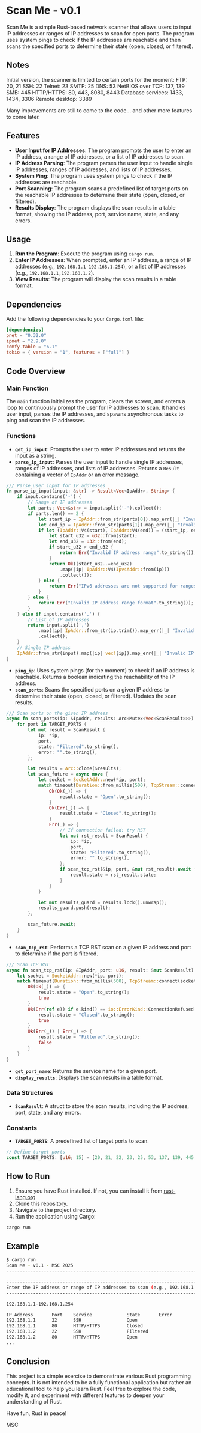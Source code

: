 # Scan Me - v0.1

Scan Me is a simple Rust-based network scanner that allows users to input IP addresses or ranges of IP addresses to scan for open ports. The program uses system pings to check if the IP addresses are reachable and then scans the specified ports to determine their state (open, closed, or filtered).

## Notes 
Initial version, the scanner is limited to certain ports for the moment:
    FTP: 20, 21
    SSH: 22
    Telnet: 23
    SMTP: 25
    DNS: 53
    NetBIOS over TCP: 137, 139
    SMB: 445
    HTTP/HTTPS: 80, 443, 8080, 8443
    Database services: 1433, 1434, 3306
    Remote desktop: 3389
    
Many improvements are still to come to the code... and other more features to come later.

## Features

- **User Input for IP Addresses**: The program prompts the user to enter an IP address, a range of IP addresses, or a list of IP addresses to scan.
- **IP Address Parsing**: The program parses the user input to handle single IP addresses, ranges of IP addresses, and lists of IP addresses.
- **System Ping**: The program uses system pings to check if the IP addresses are reachable.
- **Port Scanning**: The program scans a predefined list of target ports on the reachable IP addresses to determine their state (open, closed, or filtered).
- **Results Display**: The program displays the scan results in a table format, showing the IP address, port, service name, state, and any errors.

## Usage

1. **Run the Program**: Execute the program using `cargo run`.
2. **Enter IP Addresses**: When prompted, enter an IP address, a range of IP addresses (e.g., `192.168.1.1-192.168.1.254`), or a list of IP addresses (e.g., `192.168.1.1,192.168.1.2`).
3. **View Results**: The program will display the scan results in a table format.

## Dependencies
Add the following dependencies to your `Cargo.toml` file:

```toml
[dependencies]
pnet = "0.32.0"
ipnet = "2.9.0"
comfy-table = "6.1"
tokio = { version = "1", features = ["full"] }
```

## Code Overview

### Main Function

The `main` function initializes the program, clears the screen, and enters a loop to continuously prompt the user for IP addresses to scan. It handles user input, parses the IP addresses, and spawns asynchronous tasks to ping and scan the IP addresses.

### Functions

- **`get_ip_input`**: Prompts the user to enter IP addresses and returns the input as a string.
- **`parse_ip_input`**: Parses the user input to handle single IP addresses, ranges of IP addresses, and lists of IP addresses. Returns a `Result` containing a vector of `IpAddr` or an error message.
```rust
/// Parse user input for IP addresses
fn parse_ip_input(input: &str) -> Result<Vec<IpAddr>, String> {
    if input.contains('-') {
        // Range of IP addresses
        let parts: Vec<&str> = input.split('-').collect();
        if parts.len() == 2 {
            let start_ip = IpAddr::from_str(parts[0]).map_err(|_| "Invalid start IP address")?;
            let end_ip = IpAddr::from_str(parts[1]).map_err(|_| "Invalid end IP address")?;
            if let (IpAddr::V4(start), IpAddr::V4(end)) = (start_ip, end_ip) {
                let start_u32 = u32::from(start);
                let end_u32 = u32::from(end);
                if start_u32 > end_u32 {
                    return Err("Invalid IP address range".to_string());
                }
                return Ok((start_u32..=end_u32)
                    .map(|ip| IpAddr::V4(Ipv4Addr::from(ip)))
                    .collect());
            } else {
                return Err("IPv6 addresses are not supported for ranges".to_string());
            }
        } else {
            return Err("Invalid IP address range format".to_string());
        }
    } else if input.contains(',') {
        // List of IP addresses
        return input.split(',')
            .map(|ip| IpAddr::from_str(ip.trim()).map_err(|_| "Invalid IP address".to_string()))
            .collect();
    }
    // Single IP address
    IpAddr::from_str(input).map(|ip| vec![ip]).map_err(|_| "Invalid IP address".to_string())
}
```

- **`ping_ip`**: Uses system pings (for the moment) to check if an IP address is reachable. Returns a boolean indicating the reachability of the IP address.
- **`scan_ports`**: Scans the specified ports on a given IP address to determine their state (open, closed, or filtered). Updates the scan results.
```rust
/// Scan ports on the given IP address
async fn scan_ports(ip: &IpAddr, results: Arc<Mutex<Vec<ScanResult>>>) {
    for port in TARGET_PORTS {
        let mut result = ScanResult {
            ip: *ip,
            port,
            state: "Filtered".to_string(),
            error: "".to_string(),
        };

        let results = Arc::clone(&results);
        let scan_future = async move {
            let socket = SocketAddr::new(*ip, port);
            match timeout(Duration::from_millis(500), TcpStream::connect(socket)).await {
                Ok(Ok(_)) => {
                    result.state = "Open".to_string();
                }
                Ok(Err(_)) => {
                    result.state = "Closed".to_string();
                }
                Err(_) => {
                    // If connection failed: try RST
                    let mut rst_result = ScanResult {
                        ip: *ip,
                        port,
                        state: "Filtered".to_string(),
                        error: "".to_string(),
                    };
                    if scan_tcp_rst(&ip, port, &mut rst_result).await {
                        result.state = rst_result.state;
                    }
                }
            }

            let mut results_guard = results.lock().unwrap();
            results_guard.push(result);
        };

        scan_future.await;
    }
}
```

- **`scan_tcp_rst`**: Performs a TCP RST scan on a given IP address and port to determine if the port is filtered.
```rust
/// Scan TCP RST
async fn scan_tcp_rst(ip: &IpAddr, port: u16, result: &mut ScanResult) -> bool {
    let socket = SocketAddr::new(*ip, port);
    match timeout(Duration::from_millis(500), TcpStream::connect(socket)).await {
        Ok(Ok(_)) => {
            result.state = "Open".to_string();
            true
        }
        Ok(Err(ref e)) if e.kind() == io::ErrorKind::ConnectionRefused => {
            result.state = "Closed".to_string();
            true
        }
        Ok(Err(_)) | Err(_) => {
            result.state = "Filtered".to_string();
            false
        }
    }
}
```

- **`get_port_name`**: Returns the service name for a given port.
- **`display_results`**: Displays the scan results in a table format.

### Data Structures

- **`ScanResult`**: A struct to store the scan results, including the IP address, port, state, and any errors.

### Constants

- **`TARGET_PORTS`**: A predefined list of target ports to scan.
```rust
// Define target ports
const TARGET_PORTS: [u16; 15] = [20, 21, 22, 23, 25, 53, 137, 139, 445, 80, 443, 8080, 8443, 1433, 3306];
```

## How to Run

1. Ensure you have Rust installed. If not, you can install it from [rust-lang.org](https://www.rust-lang.org/).
2. Clone this repository.
3. Navigate to the project directory.
4. Run the application using Cargo:

```sh
cargo run
```

## Example

```sh
$ cargo run
Scan Me - v0.1 - MSC 2025
----------------------------------------------------------------------------------

---------------------------------------------------------------------------------------------------------------------------------------
Enter the IP address or range of IP addresses to scan (e.g., 192.168.1.1-192.168.1.254 or 192.168.1.1,192.168.1.2) or 'q' to quit:
---------------------------------------------------------------------------------------------------------------------------------------

192.168.1.1-192.168.1.254

IP Address       Port    Service             State       Error
192.168.1.1      22      SSH                 Open        
192.168.1.1      80      HTTP/HTTPS          Closed      
192.168.1.2      22      SSH                 Filtered    
192.168.1.2      80      HTTP/HTTPS          Open        
...
```

## Conclusion

This project is a simple exercise to demonstrate various Rust programming concepts. It is not intended to be a fully functional application but rather an educational tool to help you learn Rust. Feel free to explore the code, modify it, and experiment with different features to deepen your understanding of Rust.

Have fun, Rust in peace!

MSC
